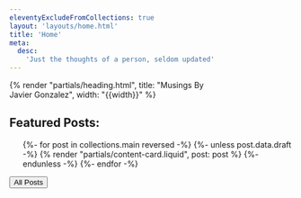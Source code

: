 ```yaml
---
eleventyExcludeFromCollections: true
layout: 'layouts/home.html'
title: 'Home'
meta:
  desc:
    'Just the thoughts of a person, seldom updated'
---
```

  {% render "partials/heading.html", title: "Musings By <br> Javier Gonzalez", width: "{{width}}" %}
  <div class="py-8 leading-8 {{ width }}">
    <h2 class="text-xl font-black py-4">Featured Posts:</h2>
    <ul class="grid grid-cols-1 md:grid-cols-2 lg:grid-cols-3 gap-4 justify-around">
    {%- for post in collections.main reversed -%}
      {%- unless post.data.draft -%}
        {% render "partials/content-card.liquid", post: post %}
      {%- endunless -%}
    {%- endfor -%}
    </ul>
    <div class="text-center">
      <a href="/blog/" class="">
      <button class="mt-4 px-4 py-2
        border-4
      bg-white 
      border-black
        drop-shadow-hard
        hover:drop-shadow-hard-sm
        hover:translate-y-1
        hover:translate-x-1       
        transition-all">
        All Posts
        </button>
      </a>
    </div>
  </div>